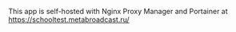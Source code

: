 This app is self-hosted with Nginx Proxy Manager and Portainer at https://schooltest.metabroadcast.ru/
